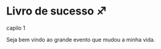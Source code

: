# Livro de sucesso :sagittarius:

capilo 1

Seja bem vindo ao grande evento que mudou a minha vida.
